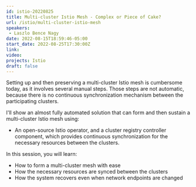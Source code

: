 ```yaml
---
id: istio-20220825
title: Multi-cluster Istio Mesh - Complex or Piece of Cake?
url: /istio/multi-cluster-istio-mesh
speakers:
 - Laszlo Bence Nagy
date: 2022-08-15T18:59:46-05:00
start_date: 2022-08-25T17:30:00Z
link:  
video: 
projects: Istio
draft: false
---
```


Setting up and then preserving a multi-cluster Istio mesh is cumbersome today, as it involves several manual steps. Those steps are not automatic, because there is no continuous synchronization mechanism between the participating clusters.

I'll show an almost fully automated solution that can form and then sustain a multi-cluster Istio mesh using:

* An open-source Istio operator, and a cluster registry controller component, which provides continuous synchronization for the necessary resources between the clusters.   

In this session, you will learn:  

* How to form a multi-cluster mesh with ease  
* How the necessary resources are synced between the clusters  
* How the system recovers even when network endpoints are changed